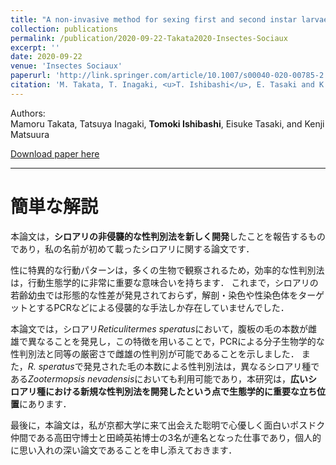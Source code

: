 ```yaml
---
title: "A non-invasive method for sexing first and second instar larvae of termites using external morphology"
collection: publications
permalink: /publication/2020-09-22-Takata2020-Insectes-Sociaux
excerpt: ''
date: 2020-09-22
venue: 'Insectes Sociaux'
paperurl: 'http://link.springer.com/article/10.1007/s00040-020-00785-2'
citation: 'M. Takata, T. Inagaki, <u>T. Ishibashi</u>, E. Tasaki and K. Matsuura. &quot;A non-invasive method for sexing first and second instar larvae of termites using external morphology.&quot; <i>Insectes Sociaux</i> 2020. <b>in press</b>'
---
```


Authors:  
Mamoru Takata, Tatsuya Inagaki, **Tomoki Ishibashi**, Eisuke Tasaki, and Kenji Matsuura

[Download paper here](https://link.springer.com/content/pdf/10.1007/s00040-020-00785-2.pdf)

---

# 簡単な解説

本論文は，**シロアリの非侵襲的な性判別法を新しく開発**したことを報告するものであり，私の名前が初めて載ったシロアリに関する論文です．

性に特異的な行動パターンは，多くの生物で観察されるため，効率的な性判別法は，行動生態学的に非常に重要な意味合いを持ちます．
これまで，シロアリの若齢幼虫では形態的な性差が発見されておらず，解剖・染色や性染色体をターゲットとするPCRなどによる侵襲的な手法しか存在していませんでした．

本論文では，シロアリ*Reticulitermes speratus*において，腹板の毛の本数が雌雄で異なることを発見し，この特徴を用いることで，PCRによる分子生物学的な性判別法と同等の厳密さで雌雄の性判別が可能であることを示しました．
また，*R. speratus*で発見された毛の本数による性判別法は，異なるシロアリ種である*Zootermopsis nevadensis*においても利用可能であり，本研究は，**広いシロアリ種における新規な性判別法を開発したという点で生態学的に重要な立ち位置**にあります．

最後に，本論文は，私が京都大学に来て出会えた聡明で心優しく面白いポスドク仲間である高田守博士と田崎英祐博士の3名が連名となった仕事であり，個人的に思い入れの深い論文であることを申し添えておきます．
